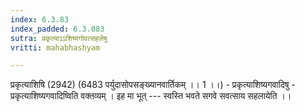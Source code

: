 ```yaml
---
index: 6.3.83
index_padded: 6.3.083
sutra: प्रकृत्याऽऽशिष्यगोवत्सहलेषु
vritti: mahabhashyam

---
```

 प्रकृत्याशिषि (2942) (6483 पर्युदासोपसङ्ख्यानवार्तिकम् ।। 1 ।।) - प्रकृत्याशिष्यगवादिषु - प्रकृत्याशिष्यगवादिष्विति वक्तव्यम् । इह मा भूत् --- स्वस्ति भवते सगवे सवत्साय सहलायेति ।। 